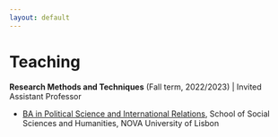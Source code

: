 ```yaml
---
layout: default
---
```


# Teaching

**Research Methods and Techniques** (Fall term, 2022/2023) | Invited Assistant Professor
  - [BA in Political Science and International Relations](https://www.fcsh.unl.pt/cursos/licenciatura_em_ciencia_politica_e_relacoes_internacionais/), School of Social Sciences and Humanities, NOVA University of Lisbon